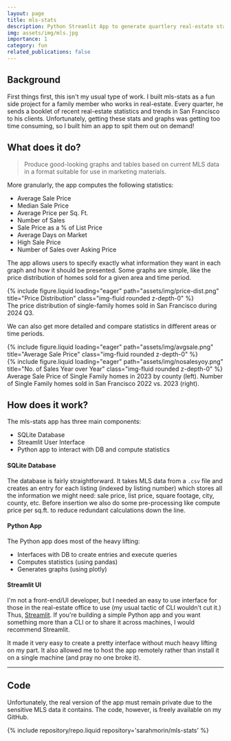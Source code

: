 ```yaml
---
layout: page
title: mls-stats
description: Python Streamlit App to generate quartlery real-estate statistic from MLS data.
img: assets/img/mls.jpg
importance: 1
category: fun
related_publications: false
---
```


## Background

First things first, this isn't my usual type of work. I built mls-stats as a fun side project for a
family member who works in real-estate. Every quarter, he sends a booklet of recent real-estate
statistics and trends in San Francisco to his clients. Unfortunately, getting these stats and graphs
was getting too time consuming, so I built him an app to spit them out on demand!

## What does it do?

> Produce good-looking graphs and tables based on current MLS data in a format suitable for use in marketing materials.

More granularly, the app computes the following statistics:
* Average Sale Price
* Median Sale Price
* Average Price per Sq. Ft.
* Number of Sales
* Sale Price as a % of List Price
* Average Days on Market
* High Sale Price
* Number of Sales over Asking Price

The app allows users to specify exactly what information they want in each graph and how it should
be presented. Some graphs are simple, like the price distribution of homes sold for a given area and
time period.

<div class="row">
    <div class="col-sm mt-3 mt-md-0">
        {% include figure.liquid loading="eager" path="assets/img/price-dist.png" title="Price Distribution" class="img-fluid rounded z-depth-0" %}
    </div>
</div>
<div class="caption">
    The price distribution of single-family homes sold in San Francisco during 2024 Q3.
</div>

We can also get more detailed and compare statistics in different areas or time periods.

<div class="row">
    <div class="col-sm mt-3 mt-md-0">
        {% include figure.liquid loading="eager" path="assets/img/avgsale.png" title="Average Sale Price" class="img-fluid rounded z-depth-0" %}
    </div>
    <div class="col-sm mt-3 mt-md-0">
        {% include figure.liquid loading="eager" path="assets/img/nosalesyoy.png" title="No. of Sales Year over Year" class="img-fluid rounded z-depth-0" %}
    </div>
</div>
<div class="caption">
    Average Sale Price of Single Family homes in 2023 by county (left). Number of Single Family
    homes sold in San Francisco 2022 vs. 2023 (right).
</div>


## How does it work?

The mls-stats app has three main components:
* SQLite Database
* Streamlit User Interface
* Python app to interact with DB and compute statistics

#### SQLite Database

The database is fairly straightforward. It takes MLS data from a `.csv` file and creates an entry
for each listing (indexed by listing number) which stores all the information we might need: sale
price, list price, square footage, city, county, etc. Before insertion we also do some
pre-processing like compute price per sq.ft. to reduce redundant calculations down the line.

#### Python App

The Python app does most of the heavy lifting:
* Interfaces with DB to create entries and execute queries
* Computes statistics (using pandas)
* Generates graphs (using plotly)

#### Streamlit UI

I'm not a front-end/UI developer, but I needed an easy to use interface for those in the real-estate
office to use (my usual tactic of CLI wouldn't cut it.) Thus, [Streamlit](https://streamlit.io/). If
you're building a simple Python app and you want something more than a CLI or to share it across
machines, I would recommend Streamlit.

It made it very easy to create a pretty interface without much heavy lifting on my part. It also
allowed me to host the app remotely rather than install it on a single machine (and pray no
one broke it). 

---

## Code

Unfortunately, the real version of the app must remain private due to the sensitive MLS data it
contains. The code, however, is freely available on my GitHub.

<div class="repositories d-flex flex-wrap flex-md-row flex-column justify-content-between
align-items-center">
{% include repository/repo.liquid  repository='sarahmorin/mls-stats' %}
</div>
